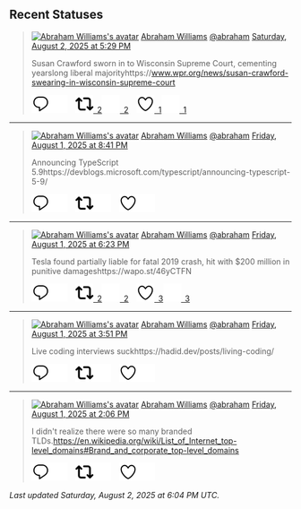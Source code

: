 ## Recent Statuses

> <a href="https://indieweb.social/@abraham"><img alt="Abraham Williams's avatar" src="https://cdn.masto.host/indiewebsocial/accounts/avatars/109/292/540/382/343/163/original/d00f2e03ce9c85b1.jpg" height="24" width="24" ></a> [Abraham Williams](https://indieweb.social/@abraham) [@abraham](https://indieweb.social/@abraham) [Saturday, August 2, 2025 at 5:29 PM](https://indieweb.social/@abraham/114960353068704960)
>
> Susan Crawford sworn in to Wisconsin Supreme Court, cementing yearslong liberal majorityhttps://www.wpr.org/news/susan-crawford-swearing-in-wisconsin-supreme-court
>
> [![Reply](./images/reply_light.svg#gh-light-mode-only "Reply")](https://indieweb.social/@abraham/114960353068704960#gh-light-mode-only)[![Reply](./images/reply.svg#gh-dark-mode-only "Reply")](https://indieweb.social/@abraham/114960353068704960#gh-dark-mode-only)&emsp;[![Boost](./images/retweet_light.svg#gh-light-mode-only "Boost")&ensp;2](https://indieweb.social/@abraham/114960353068704960#gh-light-mode-only)[![Boost](./images/retweet.svg#gh-dark-mode-only "Boost")&ensp;2](https://indieweb.social/@abraham/114960353068704960#gh-dark-mode-only)&emsp;[![Favorite](./images/like_light.svg#gh-light-mode-only "Favorite")&ensp;1](https://indieweb.social/@abraham/114960353068704960#gh-light-mode-only)[![Favorite](./images/like.svg#gh-dark-mode-only "Favorite")&ensp;1](https://indieweb.social/@abraham/114960353068704960#gh-dark-mode-only)


---

> <a href="https://indieweb.social/@abraham"><img alt="Abraham Williams's avatar" src="https://cdn.masto.host/indiewebsocial/accounts/avatars/109/292/540/382/343/163/original/d00f2e03ce9c85b1.jpg" height="24" width="24" ></a> [Abraham Williams](https://indieweb.social/@abraham) [@abraham](https://indieweb.social/@abraham) [Friday, August 1, 2025 at 8:41 PM](https://indieweb.social/@abraham/114955443452293262)
>
> Announcing TypeScript 5.9https://devblogs.microsoft.com/typescript/announcing-typescript-5-9/
>
> [![Reply](./images/reply_light.svg#gh-light-mode-only "Reply")](https://indieweb.social/@abraham/114955443452293262#gh-light-mode-only)[![Reply](./images/reply.svg#gh-dark-mode-only "Reply")](https://indieweb.social/@abraham/114955443452293262#gh-dark-mode-only)&emsp;[![Boost](./images/retweet_light.svg#gh-light-mode-only "Boost")](https://indieweb.social/@abraham/114955443452293262#gh-light-mode-only)[![Boost](./images/retweet.svg#gh-dark-mode-only "Boost")](https://indieweb.social/@abraham/114955443452293262#gh-dark-mode-only)&emsp;[![Favorite](./images/like_light.svg#gh-light-mode-only "Favorite")](https://indieweb.social/@abraham/114955443452293262#gh-light-mode-only)[![Favorite](./images/like.svg#gh-dark-mode-only "Favorite")](https://indieweb.social/@abraham/114955443452293262#gh-dark-mode-only)


---

> <a href="https://indieweb.social/@abraham"><img alt="Abraham Williams's avatar" src="https://cdn.masto.host/indiewebsocial/accounts/avatars/109/292/540/382/343/163/original/d00f2e03ce9c85b1.jpg" height="24" width="24" ></a> [Abraham Williams](https://indieweb.social/@abraham) [@abraham](https://indieweb.social/@abraham) [Friday, August 1, 2025 at 6:23 PM](https://indieweb.social/@abraham/114954903592749138)
>
> Tesla found partially liable for fatal 2019 crash, hit with $200 million in punitive damageshttps://wapo.st/46yCTFN
>
> [![Reply](./images/reply_light.svg#gh-light-mode-only "Reply")](https://indieweb.social/@abraham/114954903592749138#gh-light-mode-only)[![Reply](./images/reply.svg#gh-dark-mode-only "Reply")](https://indieweb.social/@abraham/114954903592749138#gh-dark-mode-only)&emsp;[![Boost](./images/retweet_light.svg#gh-light-mode-only "Boost")&ensp;2](https://indieweb.social/@abraham/114954903592749138#gh-light-mode-only)[![Boost](./images/retweet.svg#gh-dark-mode-only "Boost")&ensp;2](https://indieweb.social/@abraham/114954903592749138#gh-dark-mode-only)&emsp;[![Favorite](./images/like_light.svg#gh-light-mode-only "Favorite")&ensp;3](https://indieweb.social/@abraham/114954903592749138#gh-light-mode-only)[![Favorite](./images/like.svg#gh-dark-mode-only "Favorite")&ensp;3](https://indieweb.social/@abraham/114954903592749138#gh-dark-mode-only)


---

> <a href="https://indieweb.social/@abraham"><img alt="Abraham Williams's avatar" src="https://cdn.masto.host/indiewebsocial/accounts/avatars/109/292/540/382/343/163/original/d00f2e03ce9c85b1.jpg" height="24" width="24" ></a> [Abraham Williams](https://indieweb.social/@abraham) [@abraham](https://indieweb.social/@abraham) [Friday, August 1, 2025 at 3:51 PM](https://indieweb.social/@abraham/114954306620044933)
>
> Live coding interviews suckhttps://hadid.dev/posts/living-coding/
>
> [![Reply](./images/reply_light.svg#gh-light-mode-only "Reply")](https://indieweb.social/@abraham/114954306620044933#gh-light-mode-only)[![Reply](./images/reply.svg#gh-dark-mode-only "Reply")](https://indieweb.social/@abraham/114954306620044933#gh-dark-mode-only)&emsp;[![Boost](./images/retweet_light.svg#gh-light-mode-only "Boost")](https://indieweb.social/@abraham/114954306620044933#gh-light-mode-only)[![Boost](./images/retweet.svg#gh-dark-mode-only "Boost")](https://indieweb.social/@abraham/114954306620044933#gh-dark-mode-only)&emsp;[![Favorite](./images/like_light.svg#gh-light-mode-only "Favorite")](https://indieweb.social/@abraham/114954306620044933#gh-light-mode-only)[![Favorite](./images/like.svg#gh-dark-mode-only "Favorite")](https://indieweb.social/@abraham/114954306620044933#gh-dark-mode-only)


---

> <a href="https://indieweb.social/@abraham"><img alt="Abraham Williams's avatar" src="https://cdn.masto.host/indiewebsocial/accounts/avatars/109/292/540/382/343/163/original/d00f2e03ce9c85b1.jpg" height="24" width="24" ></a> [Abraham Williams](https://indieweb.social/@abraham) [@abraham](https://indieweb.social/@abraham) [Friday, August 1, 2025 at 2:06 PM](https://indieweb.social/@abraham/114953890896467663)
>
> I didn&#39;t realize there were so many branded TLDs.https://en.wikipedia.org/wiki/List_of_Internet_top-level_domains#Brand_and_corporate_top-level_domains
>
> [![Reply](./images/reply_light.svg#gh-light-mode-only "Reply")](https://indieweb.social/@abraham/114953890896467663#gh-light-mode-only)[![Reply](./images/reply.svg#gh-dark-mode-only "Reply")](https://indieweb.social/@abraham/114953890896467663#gh-dark-mode-only)&emsp;[![Boost](./images/retweet_light.svg#gh-light-mode-only "Boost")](https://indieweb.social/@abraham/114953890896467663#gh-light-mode-only)[![Boost](./images/retweet.svg#gh-dark-mode-only "Boost")](https://indieweb.social/@abraham/114953890896467663#gh-dark-mode-only)&emsp;[![Favorite](./images/like_light.svg#gh-light-mode-only "Favorite")](https://indieweb.social/@abraham/114953890896467663#gh-light-mode-only)[![Favorite](./images/like.svg#gh-dark-mode-only "Favorite")](https://indieweb.social/@abraham/114953890896467663#gh-dark-mode-only)


_Last updated Saturday, August 2, 2025 at 6:04 PM UTC._
